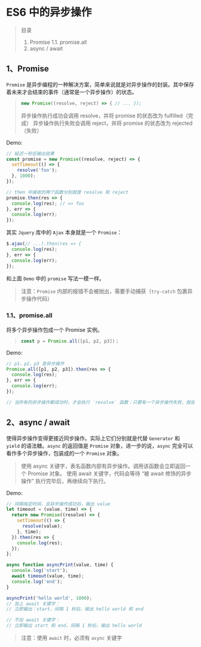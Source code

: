 # ES6 中的异步操作

> 目录
> 1. Promise
>   1.1. promise.all
> 2. async / await

## 1、Promise

`Promise` 是异步编程的一种解决方案，简单来说就是对异步操作的封装。其中保存着未来才会结束的事件（通常是一个异步操作）的状态。

> ```javascript
> new Promise((resolve, reject) => { // ... });
> ```
> 异步操作执行成功会调用 resolve，并将 promise 的状态改为 fulfilled（完成）
> 异步操作执行失败会调用 reject，并将 promise 的状态改为 rejected（失败）

Demo:

```javascript
// 延迟一秒后输出结果
const promise = new Promise((resolve, reject) => {
  setTimeout(() => {
    resolve('foo');
  }, 1000);
});

// then 中接收的两个函数分别就是 resolve 和 reject
promise.then(res => {
  console.log(res); // => foo
}, err => {
  console.log(err);
});
```

其实 `Jquery` 库中的 `Ajax` 本身就是一个 `Promise`：

```javascript
$.ajax(// ...).then(res => {
  console.log(res);
}, err => {
  console.log(err);
});
```

和上面 `Demo` 中的 `promise` 写法一模一样。

> 注意：`Promise` 内部的报错不会被抛出，需要手动捕获（`try-catch` 包裹异步操作代码）

### 1.1、promise.all

将多个异步操作包成一个 Promise 实例。

> ```javascript
> const p = Promise.all([p1, p2, p3])；
> ```

Demo:

```javascript
// p1，p2，p3 是异步操作
Promise.all([p1, p2, p3]).then(res => {
  console.log(res);
}, err => {
  console.log(err);
});

// 当所有的异步操作都成功时，才会执行 `resolve` 函数；只要有一个异步操作失败，就会执行 `reject` 函数。
```

## 2、async / await

使得异步操作变得更接近同步操作。实际上它们分别就是代替 `Generator` 和 `yield` 的语法糖。`async` 的返回值是 `Promise` 对象，进一步的说，`async` 完全可以看作多个异步操作，包装成的一个 `Promise` 对象。

> 使用 async 关键字，表名函数内部有异步操作。调用该函数会立即返回一个 Promise 对象。
> 使用 await 关键字，代码会等待 “被 await 修饰的异步操作” 执行完毕后，再继续向下执行。

Demo:

```javascript
// 间隔指定时间，且异步操作成功后，输出 value
let timeout = (value, time) => {
  return new Promise((resolve) => {
    setTimeout(() => {
      resolve(value);
    }, time);
  }).then(res => {
    console.log(res);
  });
};

async function asyncPrint(value, time) {
  console.log('start');
  await timeout(value, time);
  console.log('end');
}

asyncPrint('hello world', 1000);
// 加上 await 关键字：
// 立即输出：start，间隔 1 秒后，输出 hello world 和 end

// 不加 await 关键字：
// 立即输出 start 和 end，间隔 1 秒后，输出 hello world
```

> 注意：使用 `await` 时，必须有 `async` 关键字